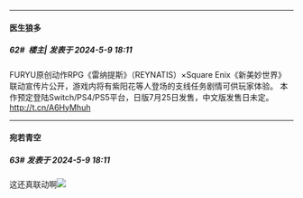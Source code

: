 ﻿
*****

####  医生狼多  
##### 62#         楼主| 发表于 2024-5-9 18:11

FURYU原创动作RPG《雷纳提斯》（REYNATIS）×Square Enix《新美妙世界》联动宣传片公开，游戏内将有紫阳花等人登场的支线任务剧情可供玩家体验。
本作预定登陆Switch/PS4/PS5平台，日版7月25日发售，中文版发售日未定。 http://t.cn/A6HyMhuh ​​​

*****

####  宛若青空  
##### 63#       发表于 2024-5-9 18:11

这还真联动啊<img src="https://static.saraba1st.com/image/smiley/face2017/068.png" referrerpolicy="no-referrer">

